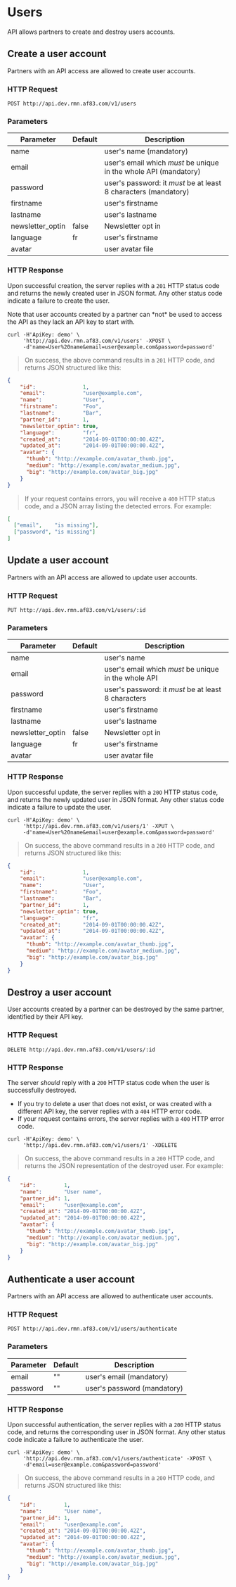 # Users

API allows partners to create and destroy users accounts.


## Create a user account

Partners with an API access are allowed to create user accounts.

### HTTP Request

`POST http://api.dev.rmn.af83.com/v1/users`

### Parameters

Parameter        | Default | Description
---------------- | ------- | ------------
name             |         | user's name (mandatory)
email            |         | user's email which *must* be unique in the whole API (mandatory)
password         |         | user's password: it *must* be at least 8 characters (mandatory)
firstname        |         | user's firstname
lastname         |         | user's lastname
newsletter_optin | false   | Newsletter opt in
language         | fr      | user's firstname
avatar           |         | user avatar file

### HTTP Response

Upon successful creation, the server replies with a `201` HTTP status code and
returns the newly created user in JSON format. Any other status code indicate a
failure to create the user.

<aside class="notice">Note that user accounts created by a partner can *not* be used to access the
API as they lack an API key to start with.</aside>

```shell
curl -H'ApiKey: demo' \
     'http://api.dev.rmn.af83.com/v1/users' -XPOST \
     -d'name=User%20name&email=user@example.com&password=password'
```

> On success, the above command results in a `201` HTTP code, and returns JSON
> structured like this:

```json
{
    "id":               1,
    "email":            "user@example.com",
    "name":             "User",
    "firstname":        "Foo",
    "lastname":         "Bar",
    "partner_id":       1,
    "newsletter_optin": true,
    "language":         "fr",
    "created_at":       "2014-09-01T00:00:00.42Z",
    "updated_at":       "2014-09-01T00:00:00.42Z",
    "avatar": {
      "thumb": "http://example.com/avatar_thumb.jpg",
      "medium": "http://example.com/avatar_medium.jpg",
      "big": "http://example.com/avatar_big.jpg"
    }
}
```

> If your request contains errors, you will receive a `400` HTTP status code,
> and a JSON array listing the detected errors. For example:

```json
[
  ["email",    "is missing"],
  ["password", "is missing"]
]
```

## Update a user account

Partners with an API access are allowed to update user accounts.

### HTTP Request

`PUT http://api.dev.rmn.af83.com/v1/users/:id`

### Parameters

Parameter        | Default | Description
---------------- | ------- | ------------
name             |         | user's name
email            |         | user's email which *must* be unique in the whole API
password         |         | user's password: it *must* be at least 8 characters
firstname        |         | user's firstname
lastname         |         | user's lastname
newsletter_optin | false   | Newsletter opt in
language         | fr      | user's firstname
avatar           |         | user avatar file

### HTTP Response

Upon successful update, the server replies with a `20O` HTTP status code, and
returns the newly updated user in JSON format. Any other status code indicate a
failure to update the user.

```shell
curl -H'ApiKey: demo' \
     'http://api.dev.rmn.af83.com/v1/users/1' -XPUT \
     -d'name=User%20name&email=user@example.com&password=password'
```

> On success, the above command results in a `200` HTTP code, and returns JSON
> structured like this:

```json
{
    "id":               1,
    "email":            "user@example.com",
    "name":             "User",
    "firstname":        "Foo",
    "lastname":         "Bar",
    "partner_id":       1,
    "newsletter_optin": true,
    "language":         "fr",
    "created_at":       "2014-09-01T00:00:00.42Z",
    "updated_at":       "2014-09-01T00:00:00.42Z",
    "avatar": {
      "thumb": "http://example.com/avatar_thumb.jpg",
      "medium": "http://example.com/avatar_medium.jpg",
      "big": "http://example.com/avatar_big.jpg"
    }
}
```


## Destroy a user account

User accounts created by a partner can be destroyed by the same partner,
identified by their API key.

### HTTP Request

`DELETE http://api.dev.rmn.af83.com/v1/users/:id`

### HTTP Response

The server *should* reply with a `200` HTTP status code when the user is
successfully destroyed.

 - If you try to delete a user that does not exist, or was created with a
   different API key, the server replies with a `404` HTTP error code.
 - If your request contains errors, the server replies with a `400` HTTP error
   code.

```shell
curl -H'ApiKey: demo' \
     'http://api.dev.rmn.af83.com/v1/users/1' -XDELETE
```

> On success, the above command results in a `200` HTTP code, and returns the 
> JSON representation of the destroyed user. For example:

```json
{
    "id":         1,
    "name":       "User name",
    "partner_id": 1,
    "email":      "user@example.com",
    "created_at": "2014-09-01T00:00:00.42Z",
    "updated_at": "2014-09-01T00:00:00.42Z",
    "avatar": {
      "thumb": "http://example.com/avatar_thumb.jpg",
      "medium": "http://example.com/avatar_medium.jpg",
      "big": "http://example.com/avatar_big.jpg"
    }
}
```

## Authenticate a user account

Partners with an API access are allowed to authenticate user accounts.

### HTTP Request

`POST http://api.dev.rmn.af83.com/v1/users/authenticate`

### Parameters

Parameter | Default | Description
--------- | ------- | ------------
email     | ""      | user's email (mandatory)
password  | ""      | user's password (mandatory)

### HTTP Response

Upon successful authentication, the server replies with a `200` HTTP status code,
and returns the corresponding user in JSON format. Any other status code indicate a
failure to authenticate the user.

```shell
curl -H'ApiKey: demo' \
     'http://api.dev.rmn.af83.com/v1/users/authenticate' -XPOST \
     -d'email=user@example.com&password=password'
```

> On success, the above command results in a `200` HTTP code, and returns JSON
> structured like this:

```json
{
    "id":         1,
    "name":       "User name",
    "partner_id": 1,
    "email":      "user@example.com",
    "created_at": "2014-09-01T00:00:00.42Z",
    "updated_at": "2014-09-01T00:00:00.42Z",
    "avatar": {
      "thumb": "http://example.com/avatar_thumb.jpg",
      "medium": "http://example.com/avatar_medium.jpg",
      "big": "http://example.com/avatar_big.jpg"
    }
}
```
